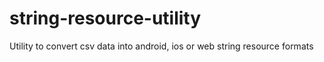 # string-resource-utility
Utility to convert csv data into android, ios or web string resource formats
